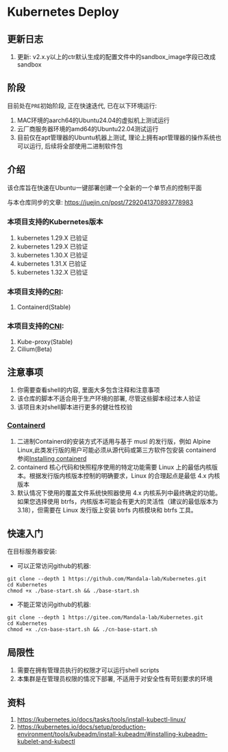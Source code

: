 # Kubernetes Deploy

## 更新日志

1. 更新: v2.x.y以上的ctr默认生成的配置文件中的sandbox_image字段已改成sandbox

## 阶段

目前处在`PRE`初始阶段, 正在快速迭代, 已在以下环境运行:
1. MAC环境的aarch64的Ubuntu24.04的虚拟机上测试运行
2. 云厂商服务器环境的amd64的Ubuntu22.04测试运行
3. 目前仅在apt管理器的Ubuntu机器上测试, 理论上拥有apt管理器的操作系统也可以运行, 后续将全部使用二进制软件包

## 介绍

该仓库旨在快速在Ubuntu一键部署创建一个全新的一个单节点的控制平面

与本仓库同步的文章: https://juejin.cn/post/7292041370893778983

### 本项目支持的Kubernetes版本

1. kubernetes 1.29.X 已验证
2. kubernetes 1.29.X 已验证
3. kubernetes 1.30.X 已验证
4. kubernetes 1.31.X 已验证
5. kubernetes 1.32.X 已验证

### 本项目支持的[CRI]():

1. Containerd(Stable)

### 本项目支持的[CNI](https://kubernetes.io/docs/concepts/cluster-administration/addons/#networking-and-network-policy):

1. Kube-proxy(Stable)
2. Cilium(Beta)

## 注意事项

1. 你需要查看shell的内容, 里面大多包含注释和注意事项
2. 该仓库的脚本不适合用于生产环境的部署, 尽管这些脚本经过本人验证
3. 该项目未对shell脚本进行更多的健壮性校验

### [Containerd](https://github.com/containerd/containerd/tree/main?tab=readme-ov-file#runtime-requirements)

1. 二进制Containerd的安装方式不适用与基于 musl 的发行版，例如 Alpine Linux,此类发行版的用户可能必须从源代码或第三方软件包安装
   containerd
   参阅[Installing containerd](https://github.com/containerd/containerd/blob/main/docs/getting-started.md)
2. containerd 核心代码和快照程序使用的特定功能需要 Linux 上的最低内核版本。根据发行版内核版本控制的明确要求，Linux
   的合理起点是最低 4.x 内核版本
3. 默认情况下使用的覆盖文件系统快照器使用 4.x 内核系列中最终确定的功能。如果您选择使用 btrfs，内核版本可能会有更大的灵活性（建议的最低版本为
   3.18），但需要在 Linux 发行版上安装 btrfs 内核模块和 btrfs 工具。

## 快速入门

在目标服务器安装:

- 可以正常访问github的机器:
```shell
git clone --depth 1 https://github.com/Mandala-lab/Kubernetes.git
cd Kubernetes
chmod +x ./base-start.sh && ./base-start.sh
```
- 不能正常访问github的机器:
```shell
git clone --depth 1 https://gitee.com/Mandala-lab/Kubernetes.git
cd Kubernetes
chmod +x ./cn-base-start.sh && ./cn-base-start.sh
```

## 局限性

1. 需要在拥有管理员执行的权限才可以运行shell scripts
2. 本集群是在管理员权限的情况下部署, 不适用于对安全性有苛刻要求的环境

## 资料

1. https://kubernetes.io/docs/tasks/tools/install-kubectl-linux/
2. https://kubernetes.io/docs/setup/production-environment/tools/kubeadm/install-kubeadm/#installing-kubeadm-kubelet-and-kubectl

